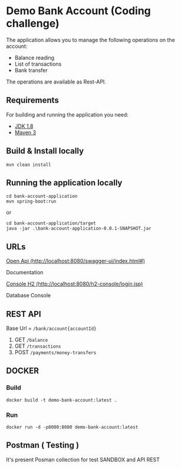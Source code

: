 # Demo Bank Account (Coding challenge)

The application allows you to manage the following operations on the account:
- Balance reading
- List of transactions
- Bank transfer

The operations are available as Rest-API.

## Requirements

For building and running the application you need:

- [JDK 1.8](http://www.oracle.com/technetwork/java/javase/downloads/jdk8-downloads-2133151.html)
- [Maven 3](https://maven.apache.org)


## Build & Install locally

```shell
mvn clean install

```


## Running the application locally

```shell
cd bank-account-application
mvn spring-boot:run
```
or 
```shell
cd bank-account-application/target
java -jar .\bank-account-application-0.0.1-SNAPSHOT.jar
```


## URLs 

[Open Api  (http://localhost:8080/swagger-ui/index.html#)](http://localhost:8080/swagger-ui/index.html#)

Documentation 


[Console H2 (http://localhost:8080/h2-console/login.jsp)](http://localhost:8080/h2-console/login.jsp) 

Database Console 

## REST API

Base Url = `/bank/account{accountId}`

1. GET `/balance` 
2. GET `/transactions` 
3. POST `/payments/money-transfers`



## DOCKER

### Build
```shell
docker build -t demo-bank-account:latest .
```
### Run
```shell
docker run -d -p8080:8080 demo-bank-account:latest
```


## Postman  ( Testing )

It's present Posman collection for test SANDBOX and  API REST 


